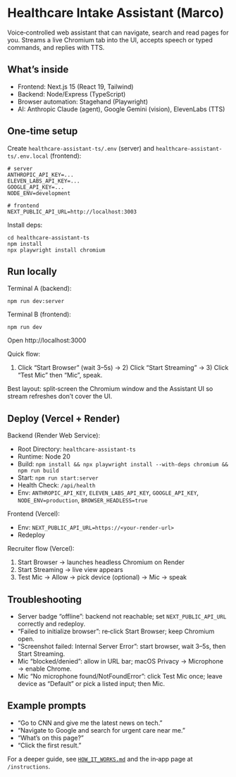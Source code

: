 # Healthcare Intake Assistant (Marco)

Voice‑controlled web assistant that can navigate, search and read pages for you. Streams a live Chromium tab into the UI, accepts speech or typed commands, and replies with TTS.

## What’s inside
- Frontend: Next.js 15 (React 19, Tailwind)
- Backend: Node/Express (TypeScript)
- Browser automation: Stagehand (Playwright)
- AI: Anthropic Claude (agent), Google Gemini (vision), ElevenLabs (TTS)

## One‑time setup
Create `healthcare-assistant-ts/.env` (server) and `healthcare-assistant-ts/.env.local` (frontend):
```
# server
ANTHROPIC_API_KEY=...
ELEVEN_LABS_API_KEY=...
GOOGLE_API_KEY=...
NODE_ENV=development

# frontend
NEXT_PUBLIC_API_URL=http://localhost:3003
```

Install deps:
```
cd healthcare-assistant-ts
npm install
npx playwright install chromium
```

## Run locally
Terminal A (backend):
```
npm run dev:server
```
Terminal B (frontend):
```
npm run dev
```
Open http://localhost:3000

Quick flow:
1) Click “Start Browser” (wait 3–5s) → 2) Click “Start Streaming” → 3) Click “Test Mic” then “Mic”, speak.

Best layout: split‑screen the Chromium window and the Assistant UI so stream refreshes don’t cover the UI.

## Deploy (Vercel + Render)

Backend (Render Web Service):
- Root Directory: `healthcare-assistant-ts`
- Runtime: Node 20
- Build: `npm install && npx playwright install --with-deps chromium && npm run build`
- Start: `npm run start:server`
- Health Check: `/api/health`
- Env: `ANTHROPIC_API_KEY`, `ELEVEN_LABS_API_KEY`, `GOOGLE_API_KEY`, `NODE_ENV=production`, `BROWSER_HEADLESS=true`

Frontend (Vercel):
- Env: `NEXT_PUBLIC_API_URL=https://<your-render-url>`
- Redeploy

Recruiter flow (Vercel):
1) Start Browser → launches headless Chromium on Render
2) Start Streaming → live view appears
3) Test Mic → Allow → pick device (optional) → Mic → speak

## Troubleshooting
- Server badge “offline”: backend not reachable; set `NEXT_PUBLIC_API_URL` correctly and redeploy.
- “Failed to initialize browser”: re‑click Start Browser; keep Chromium open.
- “Screenshot failed: Internal Server Error”: start browser, wait 3–5s, then Start Streaming.
- Mic “blocked/denied”: allow in URL bar; macOS Privacy → Microphone → enable Chrome.
- Mic “No microphone found/NotFoundError”: click Test Mic once; leave device as “Default” or pick a listed input; then Mic.

## Example prompts
- “Go to CNN and give me the latest news on tech.”
- “Navigate to Google and search for urgent care near me.”
- “What’s on this page?”
- “Click the first result.”

For a deeper guide, see [`HOW_IT_WORKS.md`](./HOW_IT_WORKS.md) and the in‑app page at `/instructions`.
